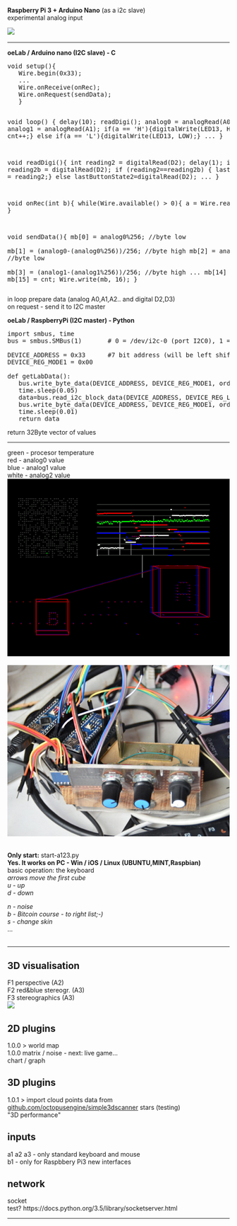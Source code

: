 <b>Raspberry Pi 3 + Arduino Nano</b> (as a i2c slave)<br/>
experimental analog input<br/>

<img src="http://www.newreality.eu/wp-content/uploads/2016/09/oe-lab01_bb.png" width="500">
<hr />
<b>oeLab / Arduino nano (I2C slave) - C</b>
<pre>
void setup(){ 
   Wire.begin(0x33);
   ...
   Wire.onReceive(onRec); 
   Wire.onRequest(sendData); 
   } 
 
void loop()
{ 
   delay(10);
   readDigi();
   analog0 = analogRead(A0);
   analog1 = analogRead(A1);
   if(a == 'H'){digitalWrite(LED13, HIGH); cnt++;} 
   else if(a == 'L'){digitalWrite(LED13, LOW);}
   ...
} 

void readDigi(){
  int reading2 = digitalRead(D2);
  delay(1);
  int reading2b = digitalRead(D2);
  if (reading2==reading2b) {  lastButtonState2 = reading2;}
  else lastButtonState2=digitalRead(D2);
...
}

 void onRec(int b){ 
   while(Wire.available() > 0){ 
   a = Wire.read(); 
   }
}

void sendData(){
  mb[0] = analog0%256; //byte low  
  mb[1] = (analog0-(analog0%256))/256; //byte high
  mb[2] = analog1%256; //byte low  
  mb[3] = (analog1-(analog1%256))/256; //byte high
 ...
  mb[14] = 123;
  mb[15] = cnt;
  Wire.write(mb, 16);
}
</pre>
in loop prepare data (analog A0,A1,A2.. and digital D2,D3) <br/>
on request - send it to I2C master<br />
</hr>



<b>oeLab / RaspberryPi (I2C master) - Python</b>
<pre>
import smbus, time
bus = smbus.SMBus(1)       # 0 = /dev/i2c-0 (port I2C0), 1 = /dev/i2c-1 (port I2C1)

DEVICE_ADDRESS = 0x33      #7 bit address (will be left shifted to add the read write bit)
DEVICE_REG_MODE1 = 0x00

def getLabData(): 
   bus.write_byte_data(DEVICE_ADDRESS, DEVICE_REG_MODE1, ord("H"))
   time.sleep(0.05)		
   data=bus.read_i2c_block_data(DEVICE_ADDRESS, DEVICE_REG_LEDOUT0)
   bus.write_byte_data(DEVICE_ADDRESS, DEVICE_REG_MODE1, ord("L"))
   time.sleep(0.01)
   return data
</pre>
return 32Byte vector of values<br/>


<hr/>
green - procesor temperature<br />
red - analog0 value<br />
blue - analog1 value <br />
white - analog2 value<br />

<img src="https://raw.githubusercontent.com/octopusengine/newreality/master/octopusengineLab/images/lab-chart3.png">
<br/ >
<br/ >

<img src="https://raw.githubusercontent.com/octopusengine/newreality/master/octopusengineLab/images/oelab01-600.jpg">
<br/ >
<br/ >


<b>Only start:</b> start-a123.py<br/>
<b>Yes. It works on PC - Win / iOS / Linux (UBUNTU,MINT,Raspbian)</b> <br/> 
basic operation: the keyboard<br/> 
<i>arrows move the first cube<br/>
u - up<br/>
d - down<br/>

n - noise<br/>
b - Bitcoin course - to right list;-)<br/>
s - change skin</i><br/>
...<br/><br/>



<hr/>
<h2>3D visualisation</h2>
F1 perspective (A2)<br/>
F2 red&blue stereogr. (A3)<br/>
F3 stereographics (A3)<br/>

<img src="http://www.newreality.eu/wp-content/uploads/2016/08/visual01-600.jpg">


<h2>2D plugins</h2>
1.0.0 > world map<br/>
1.0.0 matrix / noise - next: live game...<br/>
chart / graph<br/>


<h2>3D plugins</h2>
1.0.1 > import cloud points data from <a href=https://github.com/octopusengine/simple3dscanner>github.com/octopusengine/simple3dscanner</a>
stars (testing)<br/>
"3D performance"<br/>

<h2>inputs</h2>
a1 a2 a3 - only standard keyboard and mouse<br/>
b1 - only for Raspbbery Pi3 new interfaces<br/>
<h2>network</h2>
socket <br/>
test? https://docs.python.org/3.5/library/socketserver.html<br/>

<hr />

